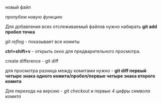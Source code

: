 новый файл

*пропубем новую функцию*

Для добавления всех отслеживаемый файлов нужно набирать **git add пробел точка**

*git reflog* - показывает все комиты

**ctrl+shift+v** - открыть окно для предварительного просмотра. 

create difference - git diff 

для просмотра разница между комитами нужно - **git diff первый четыре знака одного комита/пробел/первые четыре знака второго комита**

Для перехода на версию - *git checkout и первые 4 цифры символа комита*
